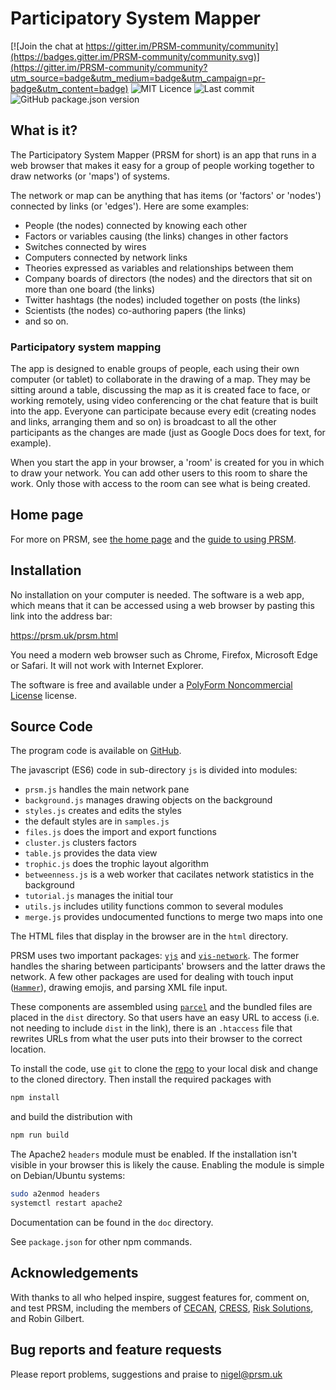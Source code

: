 <!-- markdownlint-disable-file MD026 MD033-->
# Participatory System Mapper

[![Join the chat at https://gitter.im/PRSM-community/community](https://badges.gitter.im/PRSM-community/community.svg)](https://gitter.im/PRSM-community/community?utm_source=badge&utm_medium=badge&utm_campaign=pr-badge&utm_content=badge)
![MIT Licence](https://img.shields.io/github/license/micrology/prsm)
![Last commit](https://img.shields.io/github/last-commit/micrology/prsm)
![GitHub package.json version](https://img.shields.io/github/package-json/v/micrology/prsm)

## What is it?

The Participatory System Mapper (PRSM for short) is an app that runs in a web browser that makes it easy for a group of people working together to draw networks (or 'maps') of systems.  

The network or map can be anything that has items (or 'factors' or 'nodes') connected by links (or 'edges').  Here are some examples:

* People (the nodes) connected by knowing each other
* Factors or variables causing (the links) changes in other factors
* Switches connected by wires
* Computers connected by network links
* Theories expressed as variables and relationships between them
* Company boards of directors (the nodes) and the directors that sit on more than one board (the links)
* Twitter hashtags (the nodes) included together on posts (the links)
* Scientists (the nodes) co-authoring papers (the links)
* and so on.

### Participatory system mapping

The app is designed to enable groups of people, each using their own computer (or tablet) to collaborate in the drawing of a map.  They may be sitting around a table, discussing the map as it is created face to face, or working remotely, using video conferencing or the chat feature that is built into the app.  Everyone can participate because every edit (creating nodes and links, arranging them and so on) is broadcast to all the other participants as the changes are made (just as Google Docs does for text, for example).  

When you start the app in your browser, a 'room' is created for you in which to draw your network.  You can add other users to this room to share the work.  Only those with access to the room can see what is being created.

## Home page

For more on PRSM, see [the home page](https://prsm.uk) and the [guide to using PRSM](https://prsm.uk/help.html).

## Installation

No installation on your computer is needed.  The software is a web app, which means that it can be accessed using a web browser by pasting this link into the address bar:

<https://prsm.uk/prsm.html>

You need a modern web browser such as Chrome, Firefox, Microsoft Edge or Safari.  It will not work with Internet Explorer.

The software is free and available under a [PolyForm Noncommercial License](https://polyformproject.org/licenses/noncommercial/1.0.0) license.

## Source Code

The program code is available on [GitHub](https://github.com/micrology/prsm).

The javascript (ES6) code in sub-directory ```js``` is divided into modules:

* `prsm.js` handles the main network pane
* `background.js` manages drawing objects on the background
* `styles.js` creates and edits the styles
* the default styles are in `samples.js`
* `files.js` does the import and export functions
* `cluster.js` clusters factors
* `table.js` provides the data view
* `trophic.js` does the trophic layout algorithm
* `betweenness.js` is a web worker that cacilates network statistics in the background
* `tutorial.js` manages the initial tour
* `utils.js` includes utility functions common to several modules
* `merge.js` provides undocumented functions to merge two maps into one

The HTML files that display in the browser are in the ```html``` directory.

PRSM uses two important packages: [```yjs```](https://github.com/yjs/yjs) and [```vis-network```](https://visjs.org/).  The former handles the sharing between participants' browsers and the latter draws the network. A few other packages are used for dealing with touch input ([```Hammer```](https://hammerjs.github.io/)), drawing emojis, and parsing XML file input.  

These components are assembled using [```parcel```](https://parceljs.org/) and the bundled files are placed in the ```dist``` directory.  So that users have an easy URL to access (i.e. not needing to include ```dist``` in the link), there is an ```.htaccess``` file that rewrites URLs from what the user puts into their browser to the correct location.

To install the code, use ```git``` to clone the [repo](https://github.com/micrology/prsm) to your local disk and change to the cloned directory.  Then install the required packages with

```bash
npm install
```

and build the distribution with

```bash
npm run build
```

The Apache2 `headers` module must be enabled. If the installation isn't visible in your browser this is likely the cause.
Enabling the module is simple on Debian/Ubuntu systems:

```bash
sudo a2enmod headers
systemctl restart apache2
```

Documentation can be found in the ```doc``` directory.

See ```package.json``` for other npm commands.

## Acknowledgements

With thanks to all who helped inspire, suggest features for, comment on, and test PRSM, including the members of [CECAN](https://www.cecan.ac.uk/), [CRESS](https://cress.soc.surrey.ac.uk/), [Risk Solutions](https://www.risksol.co.uk/), and Robin Gilbert.

## Bug reports and feature requests

Please report problems, suggestions and praise to [nigel@prsm.uk](mailto:nigel@prsm.uk)
